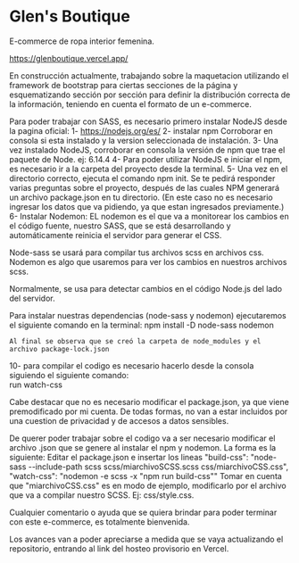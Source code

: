 # Glen's Boutique

E-commerce de ropa interior femenina.

https://glenboutique.vercel.app/

En construcción actualmente, trabajando sobre la maquetacion utilizando el framework de bootstrap para ciertas secciones de la página y esquematizando sección por sección para definir la distribución correcta de la información, teniendo en cuenta el formato de un e-commerce.

Para poder trabajar con SASS, es necesario primero instalar NodeJS desde la pagina oficial:
1- https://nodejs.org/es/
2- instalar npm
    Corroborar en consola si esta instalado y la version seleccionada de instalación.
3- Una vez instalado NodeJS, corroborar en consola la versión de npm que trae el paquete de Node. ej: 6.14.4
4- Para poder utilizar NodeJS e iniciar el npm, es necesario ir a la carpeta del proyecto desde la terminal.
5- Una vez en el directorio correcto, ejecuta el comando npm init. Se te pedirá responder varias preguntas sobre el proyecto, después de las cuales NPM generará un archivo package.json en tu directorio. (En este caso no es necesario ingresar los datos que va pidiendo, ya que estan ingresados previamente.)
6- Instalar Nodemon:
    EL nodemon es el que va a monitorear los cambios en el código fuente, nuestro SASS,  que se está desarrollando y automáticamente reinicia el servidor para generar el CSS.  

Node-sass se usará para compilar tus archivos scss en archivos css. 
Nodemon es algo que usaremos para ver los cambios en nuestros archivos scss. 

Normalmente, se usa para detectar cambios en el código Node.js del lado del servidor.

Para instalar nuestras dependencias (node-sass y nodemon) ejecutaremos el siguiente comando en la terminal:  npm install -D node-sass nodemon

	Al final se observa que se creó la carpeta de node_modules y el archivo package-lock.json
  
10- para compilar el codigo es necesario hacerlo desde la consola siguiendo el siguiente comando:  
      run watch-css
      
Cabe destacar que no es necesario modificar el package.json, ya que viene premodificado por mi cuenta.
De todas formas, no van a estar incluidos por una cuestion de privacidad y de accesos a datos sensibles.

De querer poder trabajar sobre el codigo va a ser necesario modificar el archivo .json que se genere al instalar el npm y nodemon.
La forma es la siguiente:
  Editar el package.json e insertar los lineas
    "build-css": "node-sass --include-path scss scss/miarchivoSCSS.scss css/miarchivoCSS.css",
    "watch-css": "nodemon -e scss -x \"npm run build-css\""
Tomar en cuenta que "miarchivoCSS.css" es en modo de ejemplo, modificarlo por el archivo que va a compilar nuestro SCSS. Ej: css/style.css.

Cualquier comentario o ayuda que se quiera brindar para poder terminar con este e-commerce, es totalmente bienvenida.


Los avances van a poder apreciarse a medida que se vaya actualizando el repositorio, entrando al link del hosteo provisorio en Vercel.
